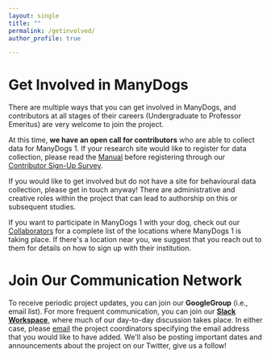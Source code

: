 ```yaml
---
layout: single
title: ""
permalink: /getinvolved/
author_profile: true

---
```


# Get Involved in ManyDogs

There are multiple ways that you can get involved in ManyDogs, and contributors at all stages of their careers (Undergraduate to Professor Emeritus) are very welcome to join the project.  

At this time, **we have an open call for contributors** who are able to collect data for ManyDogs 1. If your research site would like to register for data collection, please read the [Manual](https://docs.google.com/document/d/1iuYElQSssoOMVC3nu7BLrFZovoM0TIEqmGM1bUaYbpo/edit?usp=sharing)  before registering through our [Contributor Sign-Up Survey](https://bit.ly/2OQujZZ).

If you would like to get involved but do not have a site for behavioural data collection, please get in touch anyway! There are administrative and creative roles within the project that can lead to authorship on this or subsequent studies. 

If you want to participate in ManyDogs 1 with your dog, check out our [Collaborators](/collaborators) for a complete list of the locations where ManyDogs 1 is taking place. If there's a location near you, we suggest that you reach out to them for details on how to sign up with their institution.

# Join Our Communication Network

To receive periodic project updates, you can join our **GoogleGroup** (i.e., email list). For more frequent communication, you can join our [**Slack Workspace**](https://manydogsproject.slack.com), where much of our day-to-day discussion takes place. In either case, please [email](mailto:manydogsproject@gmail.com) the project coordinators specifying the email address that you would like to have added. We'll also be posting important dates and announcements about the project on our Twitter, give us a follow! 
